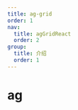 ```yaml
---
title: ag-grid
order: 1
nav:
  title: agGridReact
  order: 2
group:
  title: 介绍
  order: 1
---
```


# ag



